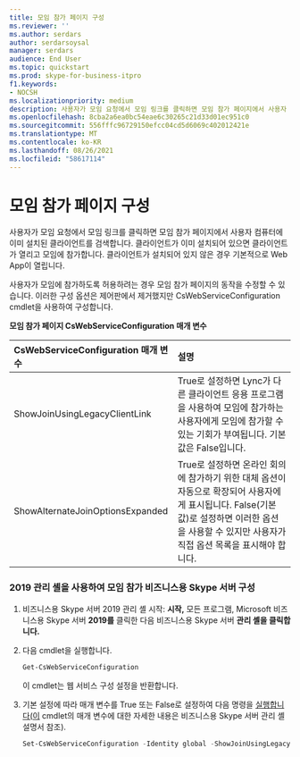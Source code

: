 ```yaml
---
title: 모임 참가 페이지 구성
ms.reviewer: ''
ms.author: serdars
author: serdarsoysal
manager: serdars
audience: End User
ms.topic: quickstart
ms.prod: skype-for-business-itpro
f1.keywords:
- NOCSH
ms.localizationpriority: medium
description: 사용자가 모임 요청에서 모임 링크를 클릭하면 모임 참가 페이지에서 사용자 컴퓨터에 이미 설치된 클라이언트를 검색합니다. 클라이언트가 이미 설치되어 있으면 클라이언트가 열리고 모임에 참가합니다. 클라이언트가 설치되어 있지 않은 경우 기본적으로 Web App이 열립니다.
ms.openlocfilehash: 8cba2a6ea0bc54eae6c30265c21d33d01ec951c0
ms.sourcegitcommit: 556fffc96729150efcc04cd5d6069c402012421e
ms.translationtype: MT
ms.contentlocale: ko-KR
ms.lasthandoff: 08/26/2021
ms.locfileid: "58617114"
---
```

# <a name="configure-the-meeting-join-page"></a>모임 참가 페이지 구성

사용자가 모임 요청에서 모임 링크를 클릭하면 모임 참가 페이지에서 사용자 컴퓨터에 이미 설치된 클라이언트를 검색합니다. 클라이언트가 이미 설치되어 있으면 클라이언트가 열리고 모임에 참가합니다. 클라이언트가 설치되어 있지 않은 경우 기본적으로 Web App이 열립니다.
  
사용자가 모임에 참가하도록 허용하려는 경우 모임 참가 페이지의 동작을 수정할 수 있습니다. 이러한 구성 옵션은 제어판에서 제거했지만 CsWebServiceConfiguration cmdlet을 사용하여 구성합니다.
  
**모임 참가 페이지 CsWebServiceConfiguration 매개 변수**

|**CsWebServiceConfiguration 매개 변수**|**설명**|
|:-----|:-----|
|ShowJoinUsingLegacyClientLink  <br/> |True로 설정하면 Lync가 다른 클라이언트 응용 프로그램을 사용하여 모임에 참가하는 사용자에게 모임에 참가할 수 있는 기회가 부여됩니다. 기본값은 False입니다.  <br/> |
|ShowAlternateJoinOptionsExpanded  <br/> |True로 설정하면 온라인 회의에 참가하기 위한 대체 옵션이 자동으로 확장되어 사용자에게 표시됩니다. False(기본값)로 설정하면 이러한 옵션을 사용할 수 있지만 사용자가 직접 옵션 목록을 표시해야 합니다.  <br/> |
   
### <a name="to-configure-the-meeting-join-page-by-using-skype-for-business-server-2019-management-shell"></a>2019 관리 셸을 사용하여 모임 참가 비즈니스용 Skype 서버 구성

1. 비즈니스용 Skype 서버 2019 관리 셸 시작: **시작,** 모든 프로그램, Microsoft 비즈니스용 Skype 서버 **2019를** 클릭한 다음 비즈니스용 Skype 서버 **관리 셸을 클릭합니다.** 
    
2. 다음 cmdlet을 실행합니다. 
    
   ```PowerShell
   Get-CsWebServiceConfiguration
   ```

    이 cmdlet는 웹 서비스 구성 설정을 반환합니다.
    
3. 기본 설정에 따라 매개 변수를 True 또는 False로 설정하여 다음 명령을 [실행합니다(이](../../SfbServer/manage/management-shell.md) cmdlet의 매개 변수에 대한 자세한 내용은 비즈니스용 Skype 서버 관리 셸 설명서 참조).
    
   ```PowerShell
   Set-CsWebServiceConfiguration -Identity global -ShowJoinUsingLegacyClientLink $True
   ```


